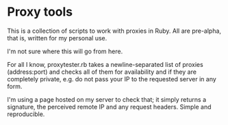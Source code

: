 Proxy tools
===========

This is a collection of scripts to work with proxies in Ruby. All are pre-alpha, that is, written for my personal use. 

I'm not sure where this will go from here.

For all I know, proxytester.rb takes a newline-separated list of proxies (address:port) and checks all of them for availability and if they are
completely private, e.g. do not pass your IP to the requested server in any form.

I'm using a page hosted on my server to check that; it simply returns a signature, the perceived remote IP and any request headers. Simple and 
reproducible.
